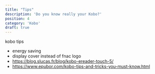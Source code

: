 ```yaml
---
title: "Tips"
description: 'Do you know really your Kobo?'
position: 4
category: 'Kobo'
draft: true
---
```


kobo tips

- energy saving
- display cover instead of fnac logo
- <https://blog.slucas.fr/blog/kobo-ereader-touch-5/>
- <https://www.epubor.com/kobo-tips-and-tricks-you-must-know.html>
